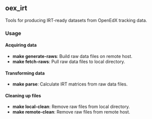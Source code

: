 ## oex_irt
Tools for producing IRT-ready datasets from OpenEdX tracking data.

### Usage

#### Acquiring data
- **make generate-raws**: Build raw data files on remote host.
- **make fetch-raws**: Pull raw data files to local directory.

#### Transforming data
- **make parse**: Calculate IRT matrices from raw data files.

#### Cleaning up files
- **make local-clean**: Remove raw files from local directory.
- **make remote-clean**: Remove raw files from remote host.
